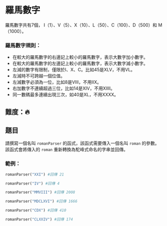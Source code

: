 # 羅馬數字
羅馬數字共有7個， I（1）、V（5）、X（10）、L（50）、C（100）、D（500）和 M（1000）。

### 羅馬數字規則：
- 在較大的羅馬數字的右邊記上較小的羅馬數字，表示大數字加小數字。
- 在較大的羅馬數字的左邊記上較小的羅馬數字，表示大數字減小數字。
- 左減的數字有限制，僅限於I、X、C。比如45是XLV，不用VL。
- 左減時不可跨越一個位值。
- 左減數字必須為一位，比如8是VIII，不用IIX。
- 右加數字不連續超過三位，比如14是XIV，不用XIIII。
- 同一數碼最多連續出現三次，如40是XL，不用XXXX。
## 難度：🔥

## 題目
請撰寫一個名叫 `romanParser` 的函式，該函式需要傳入一個名叫 `roman` 的參數。<br>
該函式會將傳入的 `roman` 重新轉換為駝峰式命名的字串並回傳。

### 範例：
```python
romanParser("XXI") #回傳 21

romanParser("IV") #回傳 4

romanParser("MMVIII") #回傳 2008

romanParser("MDCLXVI") #回傳 1666

romanParser("CDX") #回傳 410

romanParser("CLXXIV") #回傳 174
```

